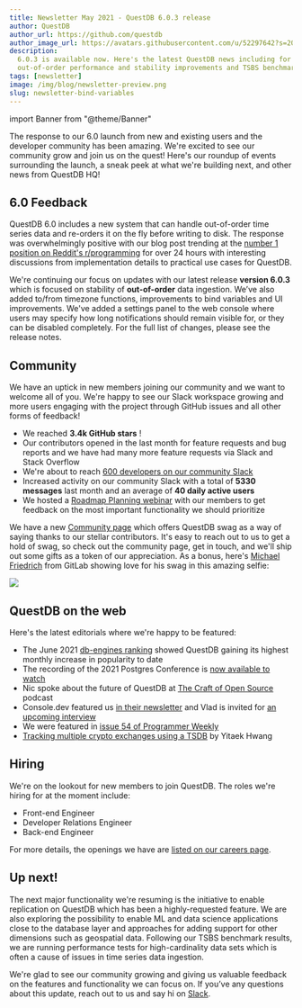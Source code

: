 ```yaml
---
title: Newsletter May 2021 - QuestDB 6.0.3 release
author: QuestDB
author_url: https://github.com/questdb
author_image_url: https://avatars.githubusercontent.com/u/52297642?s=200&v=4
description:
  6.0.3 is available now. Here's the latest QuestDB news including for
  out-of-order performance and stability improvements and TSBS benchmark results
tags: [newsletter]
image: /img/blog/newsletter-preview.png
slug: newsletter-bind-variables
---
```


import Banner from "@theme/Banner"

<Banner
  alt="QuestDB newsletter logo"
  src="/img/blog/newsletter.png"
  width={692}
  height={200}
/>

The response to our 6.0 launch from new and existing users and the developer
community has been amazing. We're excited to see our community grow and join us
on the quest! Here's our roundup of events surrounding the launch, a sneak peek
at what we're building next, and other news from QuestDB HQ!

## 6.0 Feedback

QuestDB 6.0 includes a new system that can handle out-of-order time series data
and re-orders it on the fly before writing to disk. The response was
overwhelmingly positive with our blog post trending at the
[number 1 position on Reddit's r/programming](https://www.reddit.com/r/programming/comments/nao3ts/how_we_achieved_write_speeds_of_14_million_rows/)
for over 24 hours with interesting discussions from implementation details to
practical use cases for QuestDB.

We're continuing our focus on updates with our latest release **version 6.0.3**
which is focused on stability of **out-of-order** data ingestion. We’ve also
added to/from timezone functions, improvements to bind variables and UI
improvements. We've added a settings panel to the web console where users may
specify how long notifications should remain visible for, or they can be
disabled completely. For the full list of changes, please see the release notes.

## Community

We have an uptick in new members joining our community and we want to welcome
all of you. We're happy to see our Slack workspace growing and more users
engaging with the project through GitHub issues and all other forms of feedback!

- We reached **3.4k GitHub stars** !
- Our contributors opened in the last month for feature requests and bug reports
  and we have had many more feature requests via Slack and Stack Overflow
- We're about to reach
  [600 developers on our community Slack](http://slack.questdb.io)
- Increased activity on our community Slack with a total of **5330 messages**
  last month and an average of **40 daily active users**
- We hosted a
  [Roadmap Planning webinar](https://www.youtube.com/watch?v=6luK1wzN-pQ) with
  our members to get feedback on the most important functionality we should
  prioritize

We have a new [Community page](/community/) which offers QuestDB swag as a way
of saying thanks to our stellar contributors. It's easy to reach out to us to
get a hold of swag, so check out the community page, get in touch, and we'll
ship out some gifts as a token of our appreciation. As a bonus, here's
[Michael Friedrich](https://twitter.com/dnsmichi/status/1331940833621372929)
from GitLab showing love for his swag in this amazing selfie:

![](/img/blog/2021-06-03/tweet.png)

## QuestDB on the web

Here's the latest editorials where we're happy to be featured:

- The June 2021
  [db-engines ranking](https://db-engines.com/en/ranking/time+series+dbms)
  showed QuestDB gaining its highest monthly increase in popularity to date
- The recording of the 2021 Postgres Conference is
  [now available to watch](https://postgresconf.org/conferences/2021_Postgres_Conference_Webinars/program/proposals/sql-for-time-series-using-questdb)
- Nic spoke about the future of QuestDB at
  [The Craft of Open Source](https://flagsmith.com/podcast/) podcast
- Console.dev featured us [in their newsletter](https://console.dev/) and Vlad
  is invited for [an upcoming interview](https://console.dev/interviews/)
- We were featured in
  [issue 54 of Programmer Weekly](https://twitter.com/ProgrammerWkly/status/1393023348293226500)
- [Tracking multiple crypto exchanges using a TSDB](https://levelup.gitconnected.com/tracking-multiple-cryptocurrency-exchanges-using-a-timeseries-database-6b13cc7e8490)
  by Yitaek Hwang

## Hiring

We're on the lookout for new members to join QuestDB. The roles we're hiring for
at the moment include:

- Front-end Engineer
- Developer Relations Engineer
- Back-end Engineer

For more details, the openings we have are
[listed on our careers page](/careers/).

## Up next!

The next major functionality we're resuming is the initiative to enable
replication on QuestDB which has been a highly-requested feature. We are also
exploring the possibility to enable ML and data science applications close to
the database layer and approaches for adding support for other dimensions such
as geospatial data. Following our TSBS benchmark results, we are running
performance tests for high-cardinality data sets which is often a cause of
issues in time series data ingestion.

We're glad to see our community growing and giving us valuable feedback on the
features and functionality we can focus on. If you’ve any questions about this
update, reach out to us and say hi on [Slack](http://slack.questdb.io).
